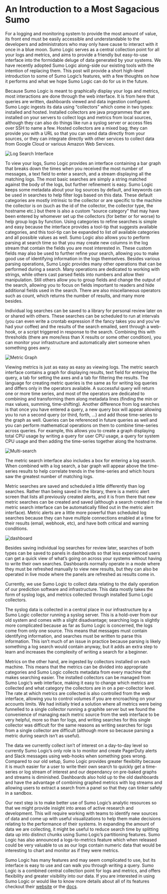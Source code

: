 # An Introduction to a Most Sagacious Sumo

For a logging and monitoring system to provide the most amount of value, its front end must be easily accessible and understandable to the developers and administrators who may only have cause to interact with it once in a blue moon. Sumo Logic serves as a central collection point for all your logs and metrics, and aims to provide a friendly but easy-to-use interface into the formidable deluge of data generated by your systems. We have recently adopted Sumo Logic along-side our existing tools with the intention of replacing them. This post will provide a short high-level introduction to some of Sumo Logic’s features, with a few thoughts on how it performs and what we hope Sumo Logic can do for us in the future.

Because Sumo Logic is meant to graphically display your logs and metrics, most interactions are done through the web interface. It is from here that queries are written, dashboards viewed and data ingestion configured. Sumo Logic ingests its data using “collectors” which come in two types: installed and hosted. Installed collectors are java programmes that are installed on your servers to collect logs and metrics from local sources, although they can also do things like run a syslog server or access files over SSH to name a few. Hosted collectors are a mixed bag; they can provide you with a URL so that you can send data directly from your sources, or they can integrate directly with other services to collect data from Google Cloud or various Amazon Web Services.

![Log Search Interface](sagacious_sumo/empty_logs.png)

To view your logs, Sumo Logic provides an interface containing a bar graph that breaks down the times  when you received the most number of messages, a text field to enter a search, and a stream displaying all the matching logs. The most basic searches are simply a string matched against the body of the logs, but further refinement is easy. Sumo Logic keeps some metadata about your log sources by default, and  keywords can be used in searches to help filter logs based on this data. These default categories are mostly intrinsic to the collector or are specific to the machine the collector is on (such as the id of the collector, the collector type, the hostname etc.) but there is also a custom “source category” that may have been entered by whomever set up the collectors (for better or for worse) to help group logs by function. Using categories to refine searches is simple and easy because the interface provides a tool-tip that suggests available categories, and this tool-tip can be expanded to list _all_ available categories and all possible values as well. Sumo Logic also allows you to perform parsing at search time so that you may create new columns in the log stream that contain the fields you are most interested in. These custom fields may also be used to further refine your search, allowing you to make good use of identifying information in the logs themselves. Besides various parsing operations, Sumo Logic provides many other operations that can be performed during a search. Many operations are dedicated to working with strings, while others cast parsed fields into numbers and allow their manipulation. Still others allow you to group fields and change the output of the search, allowing you to focus on fields important to readers and hide additional fields used in the search. There are also miscellaneous operators such as count, which returns the number of results, and many more besides.

Individual log searches can be saved to a library for personal review later on or shared with others. These searches can be scheduled to run at intervals (you can even write a crontab expression if the fancy takes you and you’ve had your coffee) and the results of the search emailed, sent through a web-hook, or a script triggered in response to the search. Combining this with thresholds (there are more/less than X results or some other condition), you can monitor your infrastructure and automatically alert someone when something goes awry.

![Metric Graph](sagacious_sumo/graph.png)

Viewing metrics is just as easy as easy as viewing logs. The metric search interface contains a graph for displaying results, text field for entering the query, a tab for setting the axes and a tab for filtering the results. The language for creating metric queries is the same as for writing log queries and differs only in the operators available. A successful query will return one or more time series, and most of the operators are dedicated to combining and transforming them along metadata lines (finding the min or max values, summing, time-shifting). Another difference from log searches is that once you have entered a query, a new query box will appear allowing you to run a second query (or third, forth, ...) and add those time-series to the graph as well. Queries can be referenced in future queries as well and you can perform mathematical operations on them to combine time-series across queries. For example, this allows you to create a graph displaying total CPU usage by writing a query for user CPU usage, a query for system CPU usage and then adding the time-series together along the hostname.

![Multi-search](sagacious_sumo/multi_search.png)

The metric search interface also includes a box for entering a log search. When combined with a log search, a bar graph will appear above the time-series results to help correlate trends in the time-series and which hours saw the greatest number of matching logs.

Metric searches are saved and scheduled a little differently than log searches. Rather than being saved in the library, there is a metric alert screen that lists all previously created alerts, and it is from there that new metric searches can be created and saved (although a search created in the metric search interface can be automatically filled out in the metric alert interface). Metric alerts are a little more powerful than scheduled log searches because they can have multiple connections enabled at a time for their results (email, webhook, etc), and have both critical and warning conditions.

![dashboard](sagacious_sumo/dashboard.png)

Besides saving individual log searches for review later, searches of both types can be saved to panels in dashboards so that less experienced users can get a quick view of what’s going on across your systems without having to write their own searches. Dashboards normally operate in a mode where they must be refreshed manually to view new results, but they can also be operated in live mode where the panels are refreshed as results come in.

Currently, we use Sumo Logic to collect data relating to the daily operation of our prediction software and infrastructure. This data mostly takes the form of syslog logs, and metrics collected through installed Sumo Logic collectors. 

The syslog data is collected in a central place in our infrastructure by a Sumo Logic collector running a syslog server. This is a hold-over from our old system and comes with a slight disadvantage; searching logs is slightly more complicated because as far as Sumo Logic is concerned, the logs come from only one source. This means that messages must contain identifying information, and searches must be written to parse this information. This isn’t much of an issue in practice because parsing is likely something a log search would contain anyway, but it adds an extra step to learn and increases the complexity of writing a search for a beginner.

Metrics on the other hand, are ingested by collectors installed on each machine. This means that the metrics can be divided into appropriate categories and Sumo Logic collects metadata from every machine that makes searching easier. The installed collectors can be managed from Sumo Logic’s web interface, making it easy to change which metrics are collected and what category the collectors are in on a per-collector level. The rate at which metrics are collected is also controlled from the web interface, allowing you to control volumes if you are encroaching on your accounts limits. We had initially tried a solution where all metrics were being funnelled to a single collector running a graphite server but we found the convenience of managing each metric source from the web interface to be very helpful, more so than for logs, and writing searches for this single collector was difficult for the same reasons as writing searches for logs from a single collector are difficult (although more so because parsing a metric during search isn’t as useful). 

The data we currently collect isn’t of interest on a day-to-day level so currently Sumo Logic’s only role is to monitor and create PagerDuty alerts and Slack messages using web-hooks when something goes wrong. Compared to our old setup, Sumo Logic provides greater flexibility because it is much easier for a user to write their own search to quickly get a time-series or log stream of interest and our dependancy on pre-baked graphs and streams is diminished. Dashboards also hold up to the old dashboards and have the advantage of combining graphed metrics with log streams and allowing users to extract a search from a panel so that they can tinker safely in a sandbox.

Our next step is to make better use of Sumo Logic’s analytic resources so that we might provide insight into areas of active research and development. This will require working with teams to identify new sources of data and come up with useful visualizations to help them make decisions relating to the performance of their systems. In expanding the amount of data we are collecting, it might be useful to reduce search time by splitting data up into distinct chunks using Sumo Logic’s partitioning features. Sumo Logic has also announced a logs-to-metrics feature which when released could be very valuable to us as our logs contain numeric data that would be interesting to chart and monitor as if they were metrics.

Sumo Logic has many features and may seem complicated to use, but its interface is easy to use and can walk you through writing a query. Sumo Logic is a combined central collection point for logs and metrics, and offers flexibility and greater visibility into our data. If you are interested in using Sumo Logic or would like to know more details about all of its features checkout their [website](https://www.sumologic.com/) or the [docs](https://help.sumologic.com/).